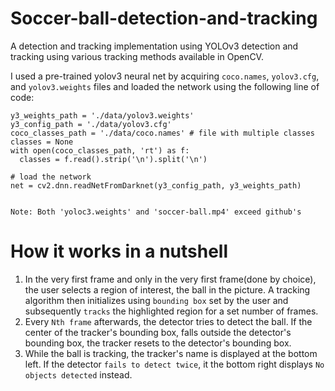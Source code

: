 # Soccer-ball-detection-and-tracking
A detection and tracking implementation using YOLOv3 detection and tracking using various tracking methods available in OpenCV.

I used a pre-trained yolov3 neural net by acquiring ```coco.names```, ```yolov3.cfg```, and ```yolov3.weights``` files and loaded the network using the following line of code:
```
y3_weights_path = './data/yolov3.weights'
y3_config_path = './data/yolov3.cfg'
coco_classes_path = './data/coco.names' # file with multiple classes
classes = None
with open(coco_classes_path, 'rt') as f:
  classes = f.read().strip('\n').split('\n')

# load the network
net = cv2.dnn.readNetFromDarknet(y3_config_path, y3_weights_path)

```

```

Note: Both 'yoloc3.weights' and 'soccer-ball.mp4' exceed github's 

```

# How it works in a nutshell

1. In the very first frame and only in the very first frame(done by choice), the user selects a region of interest, the ball in the picture. A tracking algorithm then initializes using ```bounding box``` set by the user and subsequently ```tracks``` the highlighted region for a set number of frames.
2. Every ```Nth frame``` afterwards, the detector tries to detect the ball. If the center of the tracker's bounding box, falls outside the detector's bounding box, the tracker resets to the detector's bounding box.
3. While the ball is tracking, the tracker's name is displayed at the bottom left. If the detector ```fails to detect twice```, it the bottom right displays ```No objects detected``` instead.
